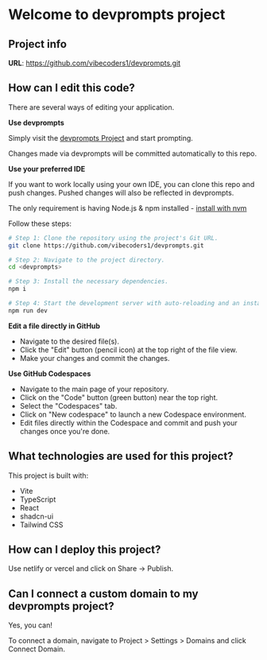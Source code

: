 # Welcome to devprompts project

## Project info

**URL**: https://github.com/vibecoders1/devprompts.git

## How can I edit this code?

There are several ways of editing your application.

**Use devprompts**

Simply visit the [devprompts Project](https://github.com/vibecoders1/devprompts.git) and start prompting.

Changes made via devprompts will be committed automatically to this repo.

**Use your preferred IDE**

If you want to work locally using your own IDE, you can clone this repo and push changes. Pushed changes will also be reflected in devprompts.

The only requirement is having Node.js & npm installed - [install with nvm](https://github.com/nvm-sh/nvm#installing-and-updating)

Follow these steps:

```sh
# Step 1: Clone the repository using the project's Git URL.
git clone https://github.com/vibecoders1/devprompts.git

# Step 2: Navigate to the project directory.
cd <devprompts>

# Step 3: Install the necessary dependencies.
npm i

# Step 4: Start the development server with auto-reloading and an instant preview.
npm run dev
```

**Edit a file directly in GitHub**

- Navigate to the desired file(s).
- Click the "Edit" button (pencil icon) at the top right of the file view.
- Make your changes and commit the changes.

**Use GitHub Codespaces**

- Navigate to the main page of your repository.
- Click on the "Code" button (green button) near the top right.
- Select the "Codespaces" tab.
- Click on "New codespace" to launch a new Codespace environment.
- Edit files directly within the Codespace and commit and push your changes once you're done.

## What technologies are used for this project?

This project is built with:

- Vite
- TypeScript
- React
- shadcn-ui
- Tailwind CSS

## How can I deploy this project?

Use netlify or vercel and click on Share -> Publish.

## Can I connect a custom domain to my devprompts project?

Yes, you can!

To connect a domain, navigate to Project > Settings > Domains and click Connect Domain.


